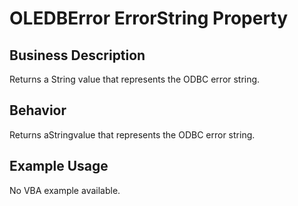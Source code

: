 # OLEDBError ErrorString Property

## Business Description
Returns a String value that represents the ODBC error string.

## Behavior
Returns aStringvalue that represents the ODBC error string.

## Example Usage
No VBA example available.